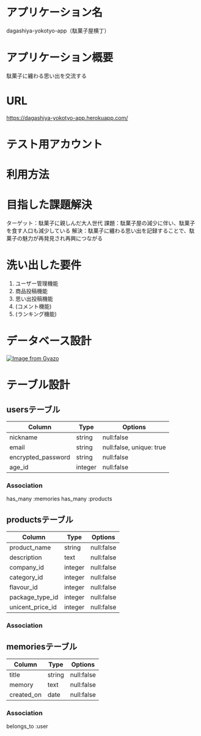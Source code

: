 # アプリケーション名
dagashiya-yokotyo-app（駄菓子屋横丁）

# アプリケーション概要
駄菓子に纏わる思い出を交流する

# URL
https://dagashiya-yokotyo-app.herokuapp.com/

# テスト用アカウント


# 利用方法


# 目指した課題解決
ターゲット：駄菓子に親しんだ大人世代
課題：駄菓子屋の減少に伴い、駄菓子を食す人口も減少している
解決：駄菓子に纏わる思い出を記録することで、駄菓子の魅力が再発見され再興につながる

# 洗い出した要件
1. ユーザー管理機能
2. 商品投稿機能
3. 思い出投稿機能
4. (コメント機能)
5. (ランキング機能)

# データベース設計
[![Image from Gyazo](https://i.gyazo.com/9bf518d8afa2bbc6c2d743a8fb02741e.png)](https://gyazo.com/9bf518d8afa2bbc6c2d743a8fb02741e)

# テーブル設計

## usersテーブル

| Column             | Type    | Options                  |
| ------------------ | ------- | ------------------------ |
| nickname           | string  | null:false               |
| email              | string  | null:false, unique: true |
| encrypted_password | string  | null:false               |
| age_id             | integer | null:false               |

### Association
has_many :memories
has_many :products


## productsテーブル

| Column           | Type    | Options    |
| ---------------- | ------- | ---------- |
| product_name     | string  | null:false | 
| description      | text    | null:false |
| company_id       | integer | null:false |
| category_id      | integer | null:false |
| flavour_id       | integer | null:false |
| package_type_id  | integer | null:false |
| unicent_price_id | integer | null:false |

### Association


## memoriesテーブル

| Column     | Type   | Options    |
| ---------- | ------ | ---------- |
| title      | string | null:false |
| memory     | text   | null:false |
| created_on | date   | null:false |

### Association
belongs_to :user
